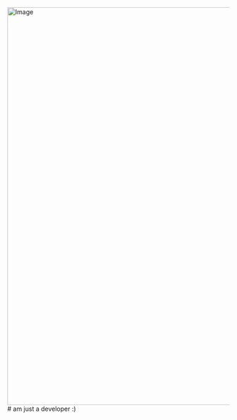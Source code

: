<img width="1600" height="900" alt="Image" src="https://github.com/user-attachments/assets/d60d97dc-56a2-4d67-b557-6a5f51358fe0" />
# am just a developer :)
<!--
**dylanspace/dylanspace** is a ✨ _special_ ✨ repository because its `README.md` (this file) appears on your GitHub profile.

Here are some ideas to get you started:

- 🔭 I’m currently working on ...
- 🌱 I’m currently learning ...
- 👯 I’m looking to collaborate on ...
- 🤔 I’m looking for help with ...
- 💬 Ask me about ...
- 📫 How to reach me: ...
- 😄 Pronouns: ...
- ⚡ Fun fact: ...
-->
